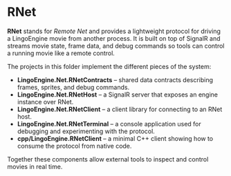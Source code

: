 # RNet

**RNet** stands for *Remote Net* and provides a lightweight protocol for driving a LingoEngine movie from another process.
It is built on top of SignalR and streams movie state, frame data, and debug commands so tools can control a running movie like a
remote control.

The projects in this folder implement the different pieces of the system:

- **LingoEngine.Net.RNetContracts** – shared data contracts describing frames, sprites, and debug commands.
- **LingoEngine.Net.RNetHost** – a SignalR server that exposes an engine instance over RNet.
- **LingoEngine.Net.RNetClient** – a client library for connecting to an RNet host.
- **LingoEngine.Net.RNetTerminal** – a console application used for debugging and experimenting with the protocol.
- **cpp/LingoEngine.RNetClient** – a minimal C++ client showing how to consume the protocol from native code.

Together these components allow external tools to inspect and control movies in real time.
